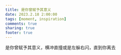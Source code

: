 ```yaml
---
title: 是你曾赋予其意义
date: 2023.2.18 2:00:00
tags: [moment, inspiration]
comments: true
sharing: true
footer: true
---
```

是你曾赋予其意义，横冲直撞或是左躲右闪，直到你离去

